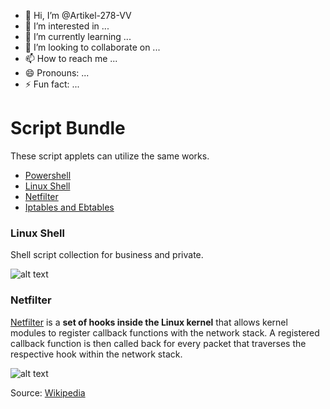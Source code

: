 - 👋 Hi, I’m @Artikel-278-VV
- 👀 I’m interested in ...
- 🌱 I’m currently learning ...
- 💞️ I’m looking to collaborate on ...
- 📫 How to reach me ...
- 😄 Pronouns: ...
- ⚡ Fun fact: ...

<!---
Artikel-278-VV/Artikel-278-VV is a ✨ special ✨ repository because its `README.md` (this file) appears on your GitHub profile.
You can click the Preview link to take a look at your changes.
--->


# Script Bundle
These script applets can utilize the same works.
* [Powershell](https://github.com/hinzigers/script/tree/master/powershell)
* [Linux Shell](https://github.com/hinzigers/script#linux-shell)
* [Netfilter](https://github.com/hinzigers/script#netfilter)
* [Iptables and Ebtables](https://github.com/hinzigers/script/tree/master/firewall)

### Linux Shell

Shell script collection for business and private.

![alt text](http://beginnerlinuxtutorial.com/wp-content/uploads/2014/05/Linux-Shell-Script.png "Logo Title Text 1")

### Netfilter

[Netfilter](http://www.netfilter.org/) is a **set of hooks inside the Linux kernel** that allows kernel modules to register callback functions with the network stack. A registered callback function is then called back for every packet that traverses the respective hook within the network stack.

![alt text](https://upload.wikimedia.org/wikipedia/commons/thumb/3/37/Netfilter-packet-flow.svg/800px-Netfilter-packet-flow.svg.png "Logo Title Text 1")

Source: [Wikipedia](https://de.wikipedia.org/wiki/Netfilter)

